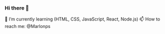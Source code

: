 ### Hi there 👋

🌱 I’m currently learning (HTML, CSS, JavaScript, React, Node.js)
📫 How to reach me: @Marlonps

<!--
**Marlonps94/Marlonps94** is a ✨ _special_ ✨ repository because its `README.md` (this file) appears on your GitHub profile.

Here are some ideas to get you started:

- 🔭 I’m currently working on ...
-  ...
- 👯 I’m looking to collaborate on ...
- 🤔 I’m looking for help with ...
- 💬 Ask me about ...
-  ...
- 😄 Pronouns: ...
- ⚡ Fun fact: ...
-->
